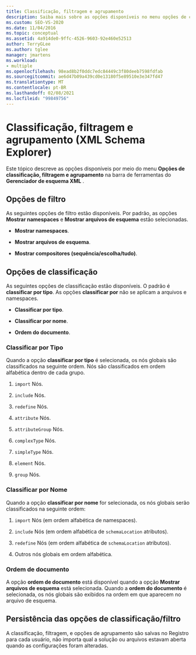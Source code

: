 ```yaml
---
title: Classificação, filtragem e agrupamento
description: Saiba mais sobre as opções disponíveis no menu opções de classificação, filtragem e agrupamento na barra de ferramentas do Gerenciador de esquema XML.
ms.custom: SEO-VS-2020
ms.date: 11/04/2016
ms.topic: conceptual
ms.assetid: 4a914de0-9ffc-4526-9603-92e460e52513
author: TerryGLee
ms.author: tglee
manager: jmartens
ms.workload:
- multiple
ms.openlocfilehash: 98ead8b2f0ddc7edc84449c3f80deeb7598fdfab
ms.sourcegitcommit: ae6d47b09a439cd0e13180f5e89510e3e347fd47
ms.translationtype: MT
ms.contentlocale: pt-BR
ms.lasthandoff: 02/08/2021
ms.locfileid: "99849756"
---
```

# <a name="sorting-filtering-and-grouping-xml-schema-explorer"></a>Classificação, filtragem e agrupamento (XML Schema Explorer)

Este tópico descreve as opções disponíveis por meio do menu **Opções de classificação, filtragem e agrupamento** na barra de ferramentas do **Gerenciador de esquema XML** .

## <a name="filter-options"></a>Opções de filtro

As seguintes opções de filtro estão disponíveis. Por padrão, as opções **Mostrar namespaces** e **Mostrar arquivos de esquema** estão selecionadas.

- **Mostrar namespaces**.

- **Mostrar arquivos de esquema**.

- **Mostrar compositores (sequência/escolha/tudo)**.

## <a name="sorting-options"></a>Opções de classificação

As seguintes opções de classificação estão disponíveis. O padrão é **classificar por tipo**. As opções **classificar por** não se aplicam a arquivos e namespaces.

- **Classificar por tipo**.

- **Classificar por nome**.

- **Ordem do documento**.

### <a name="sort-by-type"></a>Classificar por Tipo

Quando a opção **classificar por tipo** é selecionada, os nós globais são classificados na seguinte ordem. Nós são classificados em ordem alfabética dentro de cada grupo.

1. `import` Nós.

2. `include` Nós.

3. `redefine` Nós.

4. `attribute` Nós.

5. `attributeGroup` Nós.

6. `complexType` Nós.

7. `simpleType` Nós.

8. `element` Nós.

9. `group` Nós.

### <a name="sort-by-name"></a>Classificar por Nome

Quando a opção **classificar por nome** for selecionada, os nós globais serão classificados na seguinte ordem:

1. `import` Nós (em ordem alfabética de namespaces).

2. `include` Nós (em ordem alfabética de `schemaLocation` atributos).

3. `redefine` Nós (em ordem alfabética de `schemaLocation` atributos).

4. Outros nós globais em ordem alfabética.

### <a name="document-order"></a>Ordem de documento

A opção **ordem de documento** está disponível quando a opção **Mostrar arquivos de esquema** está selecionada. Quando a **ordem do documento** é selecionada, os nós globais são exibidos na ordem em que aparecem no arquivo de esquema.

## <a name="persisting-sortfilter-options"></a>Persistência das opções de classificação/filtro

A classificação, filtragem, e opções de agrupamento são salvas no Registro para cada usuário, não importa qual a solução ou arquivos estavam aberta quando as configurações foram alteradas.
